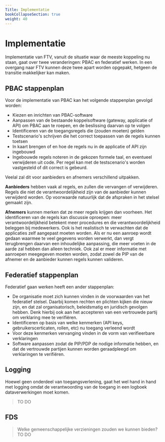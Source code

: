 ```yaml
---
Title: Implementatie
bookCollapseSection: true
weight: 40
---
```


# Implementatie 

Implementatie van FTV, vanuit de situatie waar de meeste koppeling nu staan, gaat over twee veranderingen: PBAC en federatief werken.
In een overgang naar FTV kunnen deze twee apart worden opgepakt, hetgeen de transitie makkelijker kan maken.

## PBAC stappenplan

Voor de implementatie van PBAC kan het volgende stappenplan gevolgd worden:
- Kiezen en inrichten van PBAC-software
- Aanpassen van de bestaande koppelsoftware (gateway, applicatie of API) om PBAC aan te roepen, 
en de beslissing daarvan op te volgen
- Identificeren van de toegangsregels die (zouden moeten) gelden
- Testscenario's schrijven die het correct toepassen van de regels kunnen toetsen
- In kaart brengen of en hoe de regels nu in de applicatie of API zijn ingebouwd
- Ingebouwde regels noteren in de gekozen formele taal, en eventueel verwijderen uit code. Per regel kan met de testscenario's
worden vastgesteld of dit correct is gebeurd.

Veelal zal dit voor aanbieders en afnemers verschillend uitpakken. 

**Aanbieders** hebben vaak al regels, en zullen die vervangen of verwijderen. 
Regels die niet de verantwoordelijkheid zijn van de aanbieder kunnen verwijderd worden. Op voorwaarde natuurlijk
dat de afspraken in het stelsel gemaakt zijn.

**Afnemers** kunnen merken dat ze meer regels krijgen dan voorheen. Het identificeren van de regels kan discussie
oproepen: meer verantwoordelijkheid betekent meer procedures en die verantwoordelijkheid beleggen bij medewerkers.
Ook is het realistisch te verwachten dat de applicaties zelf aangepast moeten worden. 
Als er nu een aanroep wordt gedaan waarmee te veel gegevens worden verwerkt, dan vergt terugbrengen daarvan
een inhoudelijke aanpassing, die meer voeten in de aarde zal hebben dan alleen techniek. Ook zal er meer informatie
met aanroepen meegegeven moeten worden, zodat zowel de PIP van de afnemer en de aanbieder kunnen regels kunnen valideren.

## Federatief stappenplan

Federatief gaan werken heeft een ander stappenplan:
- De organisatie moet zich kunnen vinden in de voorwaarden van het federatief stelsel. Daarbij komen rechten en plichten
kijken die nieuw zijn, en dat zal organisatorisch, beleidsmatig en juridisch gevolgen hebben.
Denk hierbij ook aan het accepteren van een vertrouwde partij om verklaring mee te verifiëren.
- Identificeren op basis van welke kenmerken (API keys, gebruikerscerticaten, rollen, etc) nu toegang verleend wordt
- Voor deze kenmerken vervanging vinden in de vorm van verifieerbare verklaringen
- Software aanpassen zodat de PIP/PDP de nodige informatie hebben, en dat de vertrouwde partijen kunnen worden
geraadpleegd om verklaringen te verifiëren.

## Logging

Hoewel geen onderdeel van toegangsverlening, gaat het wel hand in hand met logging omdat de verantwoording van de toegang 
in een logboek dataverwerkingen moet komen.

> TO DO

## FDS

> Welke gemeenschappelijke verzieningen zouden we kunnen bieden?
> TO DO